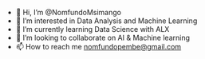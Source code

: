 - 👋 Hi, I’m @NomfundoMsimango
- 👀 I’m interested in Data Analysis and Machine Learning
- 🌱 I’m currently learning Data Science with ALX
- 💞️ I’m looking to collaborate on AI & Machine learning 
- 📫 How to reach me nomfundopembe@gmail.com

<!---
NomfundoMsimango/NomfundoMsimango is a ✨ special ✨ repository because its `README.md` (this file) appears on your GitHub profile.
You can click the Preview link to take a look at your changes.
--->
